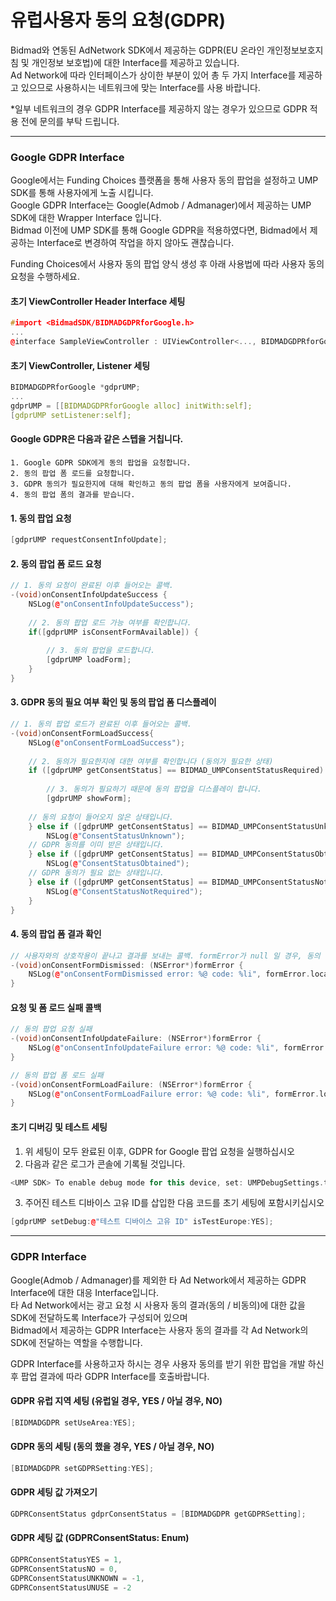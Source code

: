 # 유럽사용자 동의 요청(GDPR)

Bidmad와 연동된 AdNetwork SDK에서 제공하는 GDPR(EU 온라인 개인정보보호지침 및 개인정보 보호법)에 대한 Interface를 제공하고 있습니다.<br>
Ad Network에 따라 인터페이스가 상이한 부분이 있어 총 두 가지 Interface를 제공하고 있으므로 사용하시는 네트워크에 맞는 Interface를 사용 바랍니다.<br>

*일부 네트워크의 경우 GDPR Interface를 제공하지 않는 경우가 있으므로 GDPR 적용 전에 문의를 부탁 드립니다.

------

### Google GDPR Interface

Google에서는 Funding Choices 플랫폼을 통해 사용자 동의 팝업을 설정하고 UMP SDK를 통해 사용자에게 노출 시킵니다.<br>
Google GDPR Interface는 Google(Admob / Admanager)에서 제공하는 UMP SDK에 대한 Wrapper Interface 입니다.<br>
Bidmad 이전에 UMP SDK를 통해 Google GDPR을 적용하였다면, Bidmad에서 제공하는 Interface로 변경하여 작업을 하지 않아도 괜찮습니다.<br>

Funding Choices에서 사용자 동의 팝업 양식 생성 후 아래 사용법에 따라 사용자 동의 요청을 수행하세요.

#### 초기 ViewController Header Interface 세팅
```cpp
#import <BidmadSDK/BIDMADGDPRforGoogle.h>
...
@interface SampleViewController : UIViewController<..., BIDMADGDPRforGoogleProtocol>
```

#### 초기 ViewController, Listener 세팅
```cpp
BIDMADGDPRforGoogle *gdprUMP;
...
gdprUMP = [[BIDMADGDPRforGoogle alloc] initWith:self];
[gdprUMP setListener:self];
```

#### Google GDPR은 다음과 같은 스텝을 거칩니다.
    1. Google GDPR SDK에게 동의 팝업을 요청합니다.
    2. 동의 팝업 폼 로드를 요청합니다.
    3. GDPR 동의가 필요한지에 대해 확인하고 동의 팝업 폼을 사용자에게 보여줍니다.
    4. 동의 팝업 폼의 결과를 받습니다.

#### 1. 동의 팝업 요청
```cpp
[gdprUMP requestConsentInfoUpdate];
```

#### 2. 동의 팝업 폼 로드 요청
```cpp
// 1. 동의 요청이 완료된 이후 들어오는 콜백.
-(void)onConsentInfoUpdateSuccess {
    NSLog(@"onConsentInfoUpdateSuccess");
    
    // 2. 동의 팝업 로드 가능 여부를 확인합니다.
    if([gdprUMP isConsentFormAvailable]) {
    
        // 3. 동의 팝업을 로드합니다.
        [gdprUMP loadForm];
    }
}
```

#### 3. GDPR 동의 필요 여부 확인 및 동의 팝업 폼 디스플레이
```cpp
// 1. 동의 팝업 로드가 완료된 이후 들어오는 콜백.
-(void)onConsentFormLoadSuccess{
    NSLog(@"onConsentFormLoadSuccess");
    
    // 2. 동의가 필요한지에 대한 여부를 확인합니다 (동의가 필요한 상태)
    if ([gdprUMP getConsentStatus] == BIDMAD_UMPConsentStatusRequired) {
    
        // 3. 동의가 필요하기 때문에 동의 팝업을 디스플레이 합니다.
        [gdprUMP showForm];
        
    // 동의 요청이 들어오지 않은 상태입니다.
    } else if ([gdprUMP getConsentStatus] == BIDMAD_UMPConsentStatusUnknown) {
        NSLog(@"ConsentStatusUnknown");
    // GDPR 동의를 이미 받은 상태입니다.
    } else if ([gdprUMP getConsentStatus] == BIDMAD_UMPConsentStatusObtained) {
        NSLog(@"ConsentStatusObtained");
    // GDPR 동의가 필요 없는 상태입니다.
    } else if ([gdprUMP getConsentStatus] == BIDMAD_UMPConsentStatusNotRequired) {
        NSLog(@"ConsentStatusNotRequired");
    }
}
```

#### 4. 동의 팝업 폼 결과 확인
```cpp
// 사용자와의 상호작용이 끝나고 결과를 보내는 콜백. formError가 null 일 경우, 동의 혹은 미동의 수신을 성공했음을 뜻합니다. 
-(void)onConsentFormDismissed: (NSError*)formError {
    NSLog(@"onConsentFormDismissed error: %@ code: %li", formError.localizedDescription, (long)formError.code);
}
```

#### 요청 및 폼 로드 실패 콜백

```cpp
// 동의 팝업 요청 실패
-(void)onConsentInfoUpdateFailure: (NSError*)formError {
    NSLog(@"onConsentInfoUpdateFailure error: %@ code: %li", formError.localizedDescription, (long)formError.code);
}

// 동의 팝업 폼 로드 실패
-(void)onConsentFormLoadFailure: (NSError*)formError {
    NSLog(@"onConsentFormLoadFailure error: %@ code: %li", formError.localizedDescription, (long)formError.code);
}
```

#### 초기 디버깅 및 테스트 세팅
1. 위 세팅이 모두 완료된 이후,  GDPR for Google 팝업 요청을 실행하십시오
2. 다음과 같은 로그가 콘솔에 기록될 것입니다.
```cpp
<UMP SDK> To enable debug mode for this device, set: UMPDebugSettings.testDeviceIdentifiers = @[ @"테스트 디바이스 고유 ID" ];
```
3. 주어진 테스트 디바이스 고유 ID를 삽입한 다음 코드를 초기 세팅에 포함시키십시오
```cpp
[gdprUMP setDebug:@"테스트 디바이스 고유 ID" isTestEurope:YES];
```

-----

### GDPR Interface

Google(Admob / Admanager)를 제외한 타 Ad Network에서 제공하는 GDPR Interface에 대한 대응 Interface입니다.<br>
타 Ad Network에서는 광고 요청 시 사용자 동의 결과(동의 / 비동의)에 대한 값을 SDK에 전달하도록 Interface가 구성되어 있으며<br>
Bidmad에서 제공하는 GDPR Interface는 사용자 동의 결과를 각 Ad Network의 SDK에 전달하는 역할을 수행합니다.<br>

GDPR Interface를 사용하고자 하시는 경우 사용자 동의를 받기 위한 팝업을 개발 하신 후 팝업 결과에 따라 GDPR Interface를 호출바랍니다.

#### GDPR 유럽 지역 세팅 (유럽일 경우, YES / 아닐 경우, NO)
```cpp
[BIDMADGDPR setUseArea:YES];
```

#### GDPR 동의 세팅 (동의 했을 경우, YES / 아닐 경우, NO)
```cpp
[BIDMADGDPR setGDPRSetting:YES];
```

#### GDPR 세팅 값 가져오기
```cpp
GDPRConsentStatus gdprConsentStatus = [BIDMADGDPR getGDPRSetting];
```

#### GDPR 세팅 값 (GDPRConsentStatus: Enum)
```cpp
GDPRConsentStatusYES = 1,
GDPRConsentStatusNO = 0,
GDPRConsentStatusUNKNOWN = -1,
GDPRConsentStatusUNUSE = -2
```
